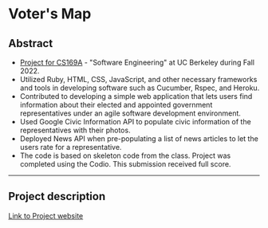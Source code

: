 # Voter's Map 

## Abstract

- [Project for CS169A](https://docs.google.com/document/d/15y-eG0DyoGsoWGvw6jw-ciy7EJ2IJLas96qdQwPbYv8/edit?usp=sharing) - "Software Engineering" at UC Berkeley during Fall 2022.
- Utilized Ruby, HTML, CSS, JavaScript, and other necessary frameworks and tools in developing software such as Cucumber, Rspec, and Heroku.
- Contributed to developing a simple web application that lets users find information about their elected and appointed government representatives under an agile software development environment. 
- Used Google Civic Information API to populate civic information of the representatives with their photos.  
- Deployed News API when pre-populating a list of news articles to let the users rate for a representative.
- The code is based on skeleton code from the class. Project was completed using the Codio. This submission received full score.

---

## Project description

[Link to Project website](https://votemap20.herokuapp.com/)
